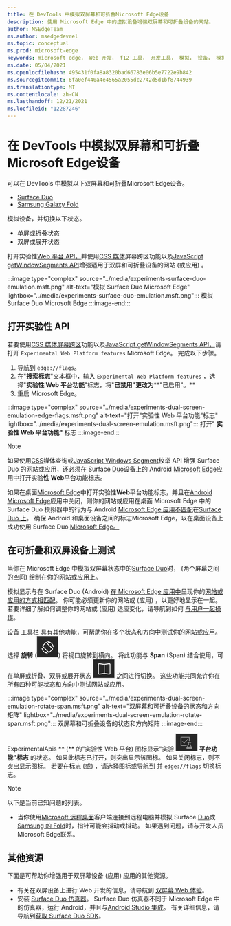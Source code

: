 ```yaml
---
title: 在 DevTools 中模拟双屏幕和可折叠Microsoft Edge设备
description: 使用 Microsoft Edge 中的虚拟设备增强双屏幕和可折叠设备的网站。
author: MSEdgeTeam
ms.author: msedgedevrel
ms.topic: conceptual
ms.prod: microsoft-edge
keywords: microsoft edge， Web 开发， f12 工具， 开发工具， 模拟， 设备， 模拟， 移动， 双屏， 可折叠， Surface Duo， Samsung 用户折叠
ms.date: 05/04/2021
ms.openlocfilehash: 495431f0fa8a8320bad66783e06b5e7722e9b842
ms.sourcegitcommit: 6fa0ef440a4e4565a2055dc2742d5d1bf8744939
ms.translationtype: MT
ms.contentlocale: zh-CN
ms.lasthandoff: 12/21/2021
ms.locfileid: "12287246"
---
```

# <a name="emulate-dual-screen-and-foldable-devices-in-microsoft-edge-devtools"></a>在 DevTools 中模拟双屏幕和可折叠Microsoft Edge设备

可以在 DevTools 中模拟以下双屏幕和可折叠Microsoft Edge设备。

*   [Surface Duo](https://www.microsoft.com/surface/devices/surface-duo)
*   [Samsung Galaxy Fold](https://www.samsung.com/global/galaxy/galaxy-fold)

模拟设备，并切换以下状态。

*   单屏或折叠状态
*   双屏或展开状态

打开实验性[Web 平台 API，](#turn-on-experimental-apis)并使用[CSS 媒体](/dual-screen/web/css-media-spanning)屏幕跨区功能以及[JavaScript getWindowSegments API](/dual-screen/web/javascript-getwindowsegments)增强适用于双屏和可折叠设备的网站 (或应用) 。

:::image type="complex" source="../media/experiments-surface-duo-emulation.msft.png" alt-text="模拟 Surface Duo Microsoft Edge" lightbox="../media/experiments-surface-duo-emulation.msft.png":::
   模拟 Surface Duo Microsoft Edge
:::image-end:::


<!-- ====================================================================== -->
## <a name="turn-on-experimental-apis"></a>打开实验性 API

若要使用[CSS 媒体屏幕跨区](/dual-screen/web/css-media-spanning)功能以及[JavaScript getWindowSegments API，](/dual-screen/web/javascript-getwindowsegments)请打开 `Experimental Web Platform features` Microsoft Edge。  完成以下步骤。

1.  导航到 `edge://flags`。
1.  在"**搜索标志**"文本框中，输入 `Experimental Web Platform features` ，选择"**实验性 Web 平台功能**"标志，将"**已禁用"更改为****"已启用"。**
1.  重启 Microsoft Edge。

:::image type="complex" source="../media/experiments-dual-screen-emulation-edge-flags.msft.png" alt-text="打开&quot;实验性 Web 平台功能&quot;标志" lightbox="../media/experiments-dual-screen-emulation.msft.png":::
   打开" **实验性 Web 平台功能"** 标志
:::image-end:::

> [!NOTE]
> 如果使用[CSS](/dual-screen/web/css-media-spanning)媒体查询或[JavaScript Windows Segment](/dual-screen/web/javascript-getwindowsegments)枚举 API 增强 Surface Duo 的网站或应用，还必须在 Surface [Duo](https://www.microsoft.com/surface/devices/surface-duo)设备上的 Android [Microsoft Edge](https://play.google.com/store/apps/details?id=com.microsoft.emmx)应用中打开实验**性 Web**平台功能[](https://www.microsoft.com/surface/devices/surface-duo)标志。
>
> 如果在桌面[Microsoft Edge](https://www.microsoft.com/edge)中打开实验性**Web**平台功能标志，并且在[Android Microsoft Edge](https://play.google.com/store/apps/details?id=com.microsoft.emmx)应用中关闭，则你的网站或应用在桌面 Microsoft Edge 中的 Surface Duo 模拟器中的行为与 Android [Microsoft Edge 应用不匹配](https://play.google.com/store/apps/details?id=com.microsoft.emmx)在[Surface Duo 上](https://www.microsoft.com/surface/devices/surface-duo)。  确保 Android 和桌面设备之间的标志Microsoft Edge，以在桌面设备上成功使用 Surface Duo [Microsoft Edge。](https://www.microsoft.com/edge)


<!-- ====================================================================== -->
## <a name="test-on-foldable-and-dual-screen-devices"></a>在可折叠和双屏设备上测试

当你在 Microsoft Edge 中模拟双屏幕状态中的[Surface Duo](https://www.microsoft.com/surface/devices/surface-duo)时， (两个屏幕之间的空间) 绘制在你的网站或应用上。

模拟显示与在 Surface Duo (Android) [在 Microsoft Edge 应用中](https://play.google.com/store/apps/details?id=com.microsoft.emmx)呈现你的[网站或应用的方式相匹配](https://www.microsoft.com/surface/devices/surface-duo)。  你可能必须更新你的网站或 (应用) ，以更好地显示在一起。  若要详细了解如何调整你的网站或 (应用) 适应变化，请导航到如何 [与用户一起操作](/dual-screen/introduction#how-to-work-with-the-seam)。

设备 [工具栏](../device-mode/index.md#simulate-a-mobile-viewport) 具有其他功能，可帮助你在多个状态和方向中测试你的网站或应用。  选择 **旋转** (![ 旋转 ](../media/rotate-dark-icon.msft.png)) 将视口旋转到横向。 将此功能与 **Span** (Span) 结合使用，可在单屏或折叠、双屏或展开状态 ![ ](../media/span-dark-icon.msft.png) 之间进行切换。  这些功能共同允许你在所有四种可能状态和方向中测试网站或应用。

:::image type="complex" source="../media/experiments-dual-screen-emulation-rotate-span.msft.png" alt-text="双屏幕和可折叠设备的状态和方向矩阵" lightbox="../media/experiments-dual-screen-emulation-rotate-span.msft.png":::
   双屏幕和可折叠设备的状态和方向矩阵
:::image-end:::

ExperimentalApis ** (** 的"实验性 Web 平台) 图标显示"实验 ![ 性 Web ](../media/experimental-apis-dark-icon.msft.png) **平台功能"标志** 的状态。  如果此标志已打开，则突出显示该图标。  如果关闭标志，则不突出显示图标。  若要在标志 (或) ，请选择图标或导航到 并 `edge://flags` 切换标志。

> [!NOTE]
> 以下是当前已知问题的列表。
>
> *   当你使用[Microsoft 远程桌面](/windows-server/remote/remote-desktop-services/clients/remote-desktop-clients)客户端连接到远程电脑并模拟 Surface [Duo](https://www.microsoft.com/surface/devices/surface-duo)或[Samsung 的 Fold](https://www.samsung.com/global/galaxy/galaxy-fold)时，指针可能会抖动或抖动。  如果遇到问题，请与开发人员Microsoft Edge联系。


<!-- ====================================================================== -->
## <a name="additional-resources"></a>其他资源

下面是可帮助你增强用于双屏幕设备 (应用) 应用的其他资源。

*   有关在双屏设备上进行 Web 开发的信息，请导航到 [双屏幕 Web 体验](/dual-screen/web/index)。
*   安装 [Surface Duo 仿真器](/dual-screen/android/use-emulator)。  Surface Duo 仿真器不同于 Microsoft Edge 中的仿真器，运行 Android，并且与[Android Studio 集成](https://developer.android.com/studio/)。  有关详细信息，请导航到[获取 Surface Duo SDK](/dual-screen/android/get-duo-sdk)。
